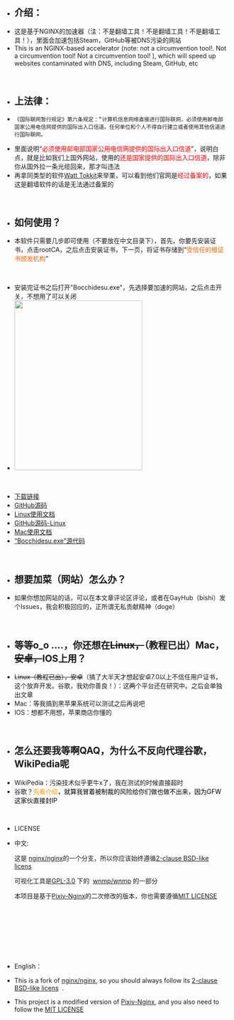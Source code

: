 <ul>
 	<li>
<h2>介绍：</h2>
</li>
 	<li>这是基于NGINX的加速器（注：不是翻墙工具！不是翻墙工具！不是翻墙工具！），里面会加速包括Steam，GitHub等被DNS污染的网站</li>
 	<li>This is an NGINX-based accelerator (note: not a circumvention tool!. Not a circumvention tool! Not a circumvention tool! ), which will speed up websites contaminated with DNS, including Steam, GitHub, etc</li>
</ul>
&nbsp;
<ul>
 	<li>
<h2>上法律：</h2>
</li>
 	<li>
<pre class="hl"><code class="">《国际联网暂行规定》第六条规定：“计算机信息网络直接进行国际联网，必须使用邮电部国家公用电信网提供的国际出入口信道。任何单位和个人不得自行建立或者使用其他信道进行国际联网。</code></pre>
</li>
 	<li>里面说明“<span style="color: #ff0000;">必须使用邮电部国家公用电信网提供的国际出入口信道</span>”，说明白点，就是比如我们上国外网站，使用的<span style="color: #ff0000;">还是国家提供的国际出入口信道</span>，除非你从国外拉一条光缆回来，那才叫违法</li>
 	<li>再拿同类型的软件<a href="http://steampp.net">Watt Tokkit</a>来举栗，可以看到他们官网是<span style="color: #ff0000;">经过备案的</span>，如果这是翻墙软件的话是无法通过备案的</li>
</ul>
&nbsp;
<ul>
 	<li>
<h2>如何使用？</h2>
</li>
 	<li>本软件只需要几步即可使用（不要放在中文目录下），首先，你要先安装证书，点击rootCA，之后点击安装证书，下一页，将证书存储到“<span style="color: #ff6600;">受信任的根证书颁发机构</span>”</li>
</ul>
&nbsp;
<ul>
 	<li>安装完证书之后打开"Bocchidesu.exe"，先选择要加速的网站，之后点击开关，不想用了可以关闭</li>
 	<li><img class="alignnone size-full wp-image-482" src="https://haoming.gq/wp-content/uploads/2023/01/屏幕截图-2023-02-11-092035.png" alt="" width="288" height="382" /></li>
</ul>
&nbsp;
<ul>
 	<li><a href="http://download.haoming.gq/steam-anti-dns-poisoning.7z">下载链接</a></li>
 	<li><a href="https://github.com/hhm1/steam-anti-dns-poisoning">GitHub源码</a></li>
 	<li><a href="https://haoming.gq/2023/01/22/steam-anti-dns-poisoning-for-linux-ubuntu-document" target="_blank" rel="noopener">Linux使用文档</a></li>
 	<li><a href="https://github.com/hhm1/Steam-Anti-Dns-Poisoning-For-Linux" target="_blank" rel="noopener">GitHub源码-Linux</a></li>
 	<li><a href="https://haoming.gq/?p=141">Mac使用文档</a></li>
 	<li><a href="https://github.com/hhm1/Bocchidesu">“Bocchidesu.exe”源代码</a></li>
</ul>
&nbsp;
<ul>
 	<li>
<h2>想要加菜（网站）怎么办？</h2>
</li>
 	<li>如果你想加网站的话，可以在本文章评论区评论，或者在GayHub（bishi）发个Issues，我会积极回应的，正所谓无私贡献精神（doge）</li>
</ul>
&nbsp;
<ul>
 	<li>
<h2>等等o_o ....，你还想在<del>Linux，</del>（教程已出）Mac，<del>安卓，</del>IOS上用？</h2>
</li>
 	<li><del>Linux（教程已出），安卓</del>（搞了大半天才想起安卓7.0以上不信任用户证书，这个放弃开发。谷歌，我劝你善良！）：这<del>两</del>个平台还在研究中。之后会单独出文章</li>
 	<li>Mac：等我搞到黑苹果系统可以测试之后再说吧</li>
 	<li>IOS：想都不用想，苹果商店你懂的</li>
</ul>
&nbsp;
<ul>
 	<li>
<h2>怎么还要我等啊QAQ，为什么不反向代理谷歌，WikiPedia呢</h2>
</li>
 	<li>WikiPedia：污染技术似乎更牛x了，我在测试的时候直接超时</li>
 	<li>谷歌？<span style="color: #ff9900;">先看介绍<span style="color: #000000;">，就算我冒着被制裁的风险给你们做也做不出来，因为GFW这家伙直接封IP</span></span></li>
</ul>
&nbsp;
<ul>
 	<li>LICENSE</li>
 	<li>
<p dir="auto">中文:</p>
这是 <a href="https://github.com/nginx/nginx">nginx/nginx</a>的一个分支，所以你应该始终遵循<a href="http://nginx.org/LICENSE" rel="nofollow">2-clause BSD-like licens</a>

可视化工具是<a href="https://github.com/wnmp/wnmp/blob/master/LICENSE">GPL-3.0</a> 下的  <a href="https://github.com/wnmp/wnmp">wnmp/wnmp</a> 的一部分

本项目是基于<a href="https://github.com/mashirozx/Pixiv-Nginx" target="_blank" rel="noopener">Pixiv-Nginx</a>的二次修改的版本，你也需要遵循<a href="https://github.com/mashirozx/Pixiv-Nginx/blob/main/LICENSE" target="_blank" rel="noopener">MIT LICENSE</a></li>
</ul>
&nbsp;

&nbsp;

&nbsp;

&nbsp;
<ul>
 	<li>English：</li>
 	<li>
<p dir="auto">This is a fork of <a href="https://github.com/nginx/nginx">nginx/nginx</a>, so you should always follow its <a href="http://nginx.org/LICENSE" rel="nofollow">2-clause BSD-like licens</a>  .</p>
</li>
 	<li>
<p dir="auto">This project is a modified version of <a href="https://github.com/mashirozx/Pixiv-Nginx" target="_blank" rel="noopener">Pixiv-Nginx</a>, and you also need to follow the <a href="https://github.com/mashirozx/Pixiv-Nginx/blob/main/LICENSE" target="_blank" rel="noopener">MIT LICENSE</a></p>
</li>
</ul>
&nbsp;

&nbsp;
